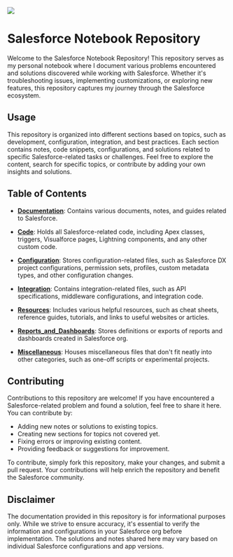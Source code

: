![](https://pbs.twimg.com/media/DPKxIqfV4AAKUXF.jpg)
# Salesforce Notebook Repository 


Welcome to the Salesforce Notebook Repository! This repository serves as my personal notebook where I document various problems encountered and solutions discovered while working with Salesforce. Whether it's troubleshooting issues, implementing customizations, or exploring new features, this repository captures my journey through the Salesforce ecosystem.

## Usage

This repository is organized into different sections based on topics, such as development, configuration, integration, and best practices. Each section contains notes, code snippets, configurations, and solutions related to specific Salesforce-related tasks or challenges. Feel free to explore the content, search for specific topics, or contribute by adding your own insights and solutions.


## Table of Contents

- [**Documentation**](./Documentation): Contains various documents, notes, and guides related to Salesforce.
  
- [**Code**](./Code): Holds all Salesforce-related code, including Apex classes, triggers, Visualforce pages, Lightning components, and any other custom code.

- [**Configuration**](./Configuration): Stores configuration-related files, such as Salesforce DX project configurations, permission sets, profiles, custom metadata types, and other configuration changes.

- [**Integration**](./Integration): Contains integration-related files, such as API specifications, middleware configurations, and integration code.

- [**Resources**](./Resources): Includes various helpful resources, such as cheat sheets, reference guides, tutorials, and links to useful websites or articles.

- [**Reports_and_Dashboards**](./Reports_and_Dashboards): Stores definitions or exports of reports and dashboards created in Salesforce org.

- [**Miscellaneous**](./Miscellaneous): Houses miscellaneous files that don't fit neatly into other categories, such as one-off scripts or experimental projects.


## Contributing

Contributions to this repository are welcome! If you have encountered a Salesforce-related problem and found a solution, feel free to share it here. You can contribute by:

- Adding new notes or solutions to existing topics.
- Creating new sections for topics not covered yet.
- Fixing errors or improving existing content.
- Providing feedback or suggestions for improvement.

To contribute, simply fork this repository, make your changes, and submit a pull request. Your contributions will help enrich the repository and benefit the Salesforce community.
  
## Disclaimer

The documentation provided in this repository is for informational purposes only. While we strive to ensure accuracy, it's essential to verify the information and configurations in your Salesforce org before implementation. The solutions and notes shared here may vary based on individual Salesforce configurations and app versions.
   

